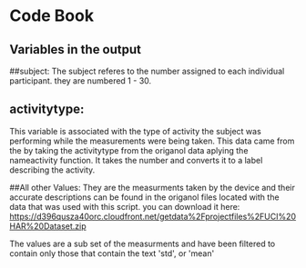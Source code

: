 Code Book
==
Variables in the output
--

##subject:
The subject referes to the number assigned to each individual participant. they are numbered 1 - 30.

## activitytype:
This variable is associated with the type of activity the subject was performing while the measurements were being taken. This data came from the by taking the activitytype from the origanol data aplying the nameactivity function. It takes the number and converts it to a label describing the activity.

##All other Values: They are the measurments taken by the device and their accurate descriptions can be found in the origanol files located with the data that was used with this script. you can download it here: https://d396qusza40orc.cloudfront.net/getdata%2Fprojectfiles%2FUCI%20HAR%20Dataset.zip

The values are a sub set of the measurments and have been filtered to contain only those that contain the text 'std', or 'mean'
